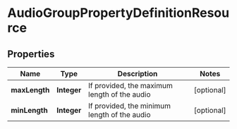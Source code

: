 
# AudioGroupPropertyDefinitionResource

## Properties
Name | Type | Description | Notes
------------ | ------------- | ------------- | -------------
**maxLength** | **Integer** | If provided, the maximum length of the audio |  [optional]
**minLength** | **Integer** | If provided, the minimum length of the audio |  [optional]



